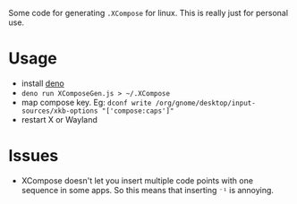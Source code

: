 Some code for generating `.XCompose` for linux.
This is really just for personal use.

# Usage

- install [deno](https://deno.land)
- `deno run XComposeGen.js > ~/.XCompose`
- map compose key. Eg: `dconf write /org/gnome/desktop/input-sources/xkb-options "['compose:caps']"`
- restart X or Wayland

# Issues

- XCompose doesn't let you insert multiple code points with one sequence in some apps.
  So this means that inserting `⁻¹` is annoying.